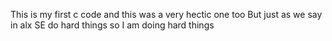This is my first c code and this was a very hectic one too
But just as we say in alx SE do hard things so I am doing hard things

